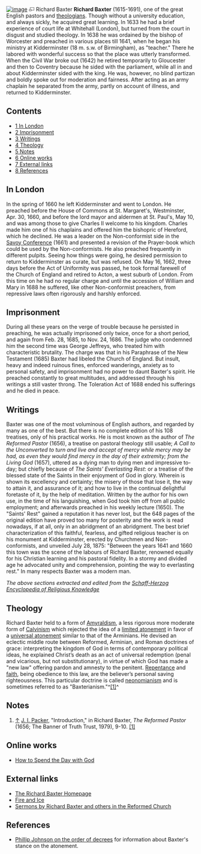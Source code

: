 [![image](images/thumb/e/e5/Baxter.jpg/180px-Baxter.jpg)](http://www.theopedia.com/File:Baxter.jpg)
[![image](data:image/png;base64,iVBORw0KGgoAAAANSUhEUgAAAA8AAAALCAAAAACFLIiAAAAAAnRSTlMA/1uRIrUAAABPSURBVAjXY/j///+5vXDwjAHIr26ZAgXZe8H8a/+hoIcw/9nevdVL9+79DuPvzQYZFPUezu8BMZLXgkExnD8HAu6hqv//n+HZVjD4DuUDAKlChD3fj6aPAAAAAElFTkSuQmCC)](http://www.theopedia.com/File:Baxter.jpg "Enlarge")
Richard Baxter
**Richard Baxter** (1615-1691), one of the great English pastors
and [theologians](Theologian "Theologian"). Though without a
university education, and always sickly, he acquired great
learning. In 1633 he had a brief experience of court life at
Whitehall (London), but turned from the court in disgust and
studied theology. In 1638 he was ordained by the bishop of
Worcester and preached in various places till 1641, when he began
his ministry at Kidderminster (18 m. s.w. of Birmingham), as
"teacher." There he labored with wonderful success so that the
place was utterly transformed. When the Civil War broke out (1642)
he retired temporarily to Gloucester and then to Coventry because
he sided with the parliament, while all in and about Kidderminster
sided with the king. He was, however, no blind partizan and boldly
spoke out for moderation and fairness. After acting as an army
chaplain he separated from the army, partly on account of illness,
and returned to Kidderminster.

## Contents

-   [1 In London](#In_London)
-   [2 Imprisonment](#Imprisonment)
-   [3 Writings](#Writings)
-   [4 Theology](#Theology)
-   [5 Notes](#Notes)
-   [6 Online works](#Online_works)
-   [7 External links](#External_links)
-   [8 References](#References)

## In London

In the spring of 1660 he left Kidderminster and went to London. He
preached before the House of Commons at St. Margaret's,
Westminster, Apr. 30, 1660, and before the lord mayor and aldermen
at St. Paul's, May 10, and was among those to give Charles II
welcome to his kingdom. Charles made him one of his chaplains and
offered him the bishopric of Hereford, which he declined. He was a
leader on the Non-conformist side in the
[Savoy Conference](Savoy_Conference "Savoy Conference") (1661) and
presented a revision of the Prayer-book which could be used by the
Non-conformists. He also preached frequently in different pulpits.
Seeing how things were going, he desired permission to return to
Kidderminster as curate, but was refused. On May 16, 1662, three
days before the Act of Uniformity was passed, he took formal
farewell of the Church of England and retired to Acton, a west
suburb of London. From this time on he had no regular charge and
until the accession of William and Mary in 1688 he suffered, like
other Non-conformist preachers, from repressive laws often
rigorously and harshly enforced.

## Imprisonment

During all these years on the verge of trouble because he persisted
in preaching, he was actually imprisoned only twice, once for a
short period, and again from Feb. 28, 1685, to Nov. 24, 1686. The
judge who condemned him the second time was George Jeffreys, who
treated him with characteristic brutality. The charge was that in
his Paraphrase of the New Testament (1685) Baxter had libeled the
Church of England. But insult, heavy and indeed ruinous fines,
enforced wanderings, anxiety as to personal safety, and
imprisonment had no power to daunt Baxter's spirit. He preached
constantly to great multitudes, and addressed through his writings
a still vaster throng. The Toleration Act of 1688 ended his
sufferings and he died in peace.

## Writings

Baxter was one of the most voluminous of English authors, and
regarded by many as one of the best. But there is no complete
edition of his 108 treatises, only of his practical works. He is
most known as the author of *The Reformed Pastor* (1656), a
treatise on pastoral theology still usable;
*A Call to the Unconverted to turn and live and accept of mercy while mercy may be had, as even they would find mercy in the day of their extremity; from the Living God*
(1657), uttered as a dying man to dying men and impressive to-day;
but chiefly because of *The Saints' Everlasting Rest*: or a
treatise of the blessed state of the Saints in their enjoyment of
God in glory. Wherein is shown its excellency and certainty; the
misery of those that lose it, the way to attain it, and assurance
of it; and how to live in the continual delightful foretaste of it,
by the help of meditation. Written by the author for his own use,
in the time of his languishing, when God took him off from all
public employment; and afterwards preached in his weekly lecture
(1650). The "Saints' Rest" gained a reputation it has never lost,
but the 648 pages of the original edition have proved too many for
posterity and the work is read nowadays, if at all, only in an
abridgment of an abridgment. The best brief characterization of
this faithful, fearless, and gifted religious teacher is on his
monument at Kidderminster, erected by Churchmen and
Non-conformists, and unveiled July 28, 1875: "Between the years
1641 and 1660 this town was the scene of the labours of Richard
Baxter, renowned equally for his Christian learning and his
pastoral fidelity. In a stormy and divided age he advocated unity
and comprehension, pointing the way to everlasting rest." In many
respects Baxter was a modern man.

*The above sections extracted and edited from the [Schaff-Herzog Encyclopedia of Religious Knowledge](Schaff-Herzog_Encyclopedia_of_Religious_Knowledge "Schaff-Herzog Encyclopedia of Religious Knowledge")*
## Theology

Richard Baxter held to a form of
[Amyraldism](Amyraldism "Amyraldism"), a less rigorous more
moderate form of [Calvinism](Calvinism "Calvinism") which rejected
the idea of a
[limited atonement](Limited_atonement "Limited atonement") in favor
of a
[universal atonement](Universal_atonement "Universal atonement")
similar to that of the Arminians. He devised an eclectic middle
route between Reformed, Arminian, and Roman doctrines of grace:
interpreting the kingdom of God in terms of contemporary political
ideas, he explained Christ’s death as an act of universal
redemption (penal and vicarious, but not substitutionary), in
virtue of which God has made a "new law" offering pardon and
amnesty to the penitent. [Repentance](Repentance "Repentance") and
[faith](Faith "Faith"), being obedience to this law, are the
believer’s personal saving righteousness. This particular doctrine
is called [neonomianism](Neonomianism "Neonomianism") and is
sometimes referred to as "Baxterianism."^[[1]](#note-0)^

## Notes

1.  [↑](#ref-0) [J. I. Packer](J._I._Packer "J. I. Packer"),
    "Introduction," in Richard Baxter, *The Reformed Pastor* (1656; The
    Banner of Truth Trust, 1979), 9-10.
    [[1]](http://www.banneroftruth.org/pages/articles/article_detail.php?671)

## Online works

-   [How to Spend the Day with God](http://reformedperspectives.org/newfiles/ric_baxter/PT.Baxter.devotional.time.html)

## External links

-   [The Richard Baxter Homepage](http://members.aol.com/augusteen/Baxter.html)
-   [Fire and Ice](http://www.puritansermons.com/toc.htm#BAXTER)
-   [Sermons by Richard Baxter and others in the Reformed Church](http://www.reformedsermonarchives.com)

## References

-   [Phillip Johnson on the order of decrees](http://www.spurgeon.org/~phil/articles/sup_infr.htm)
    for information about Baxter's stance on the atonement.



